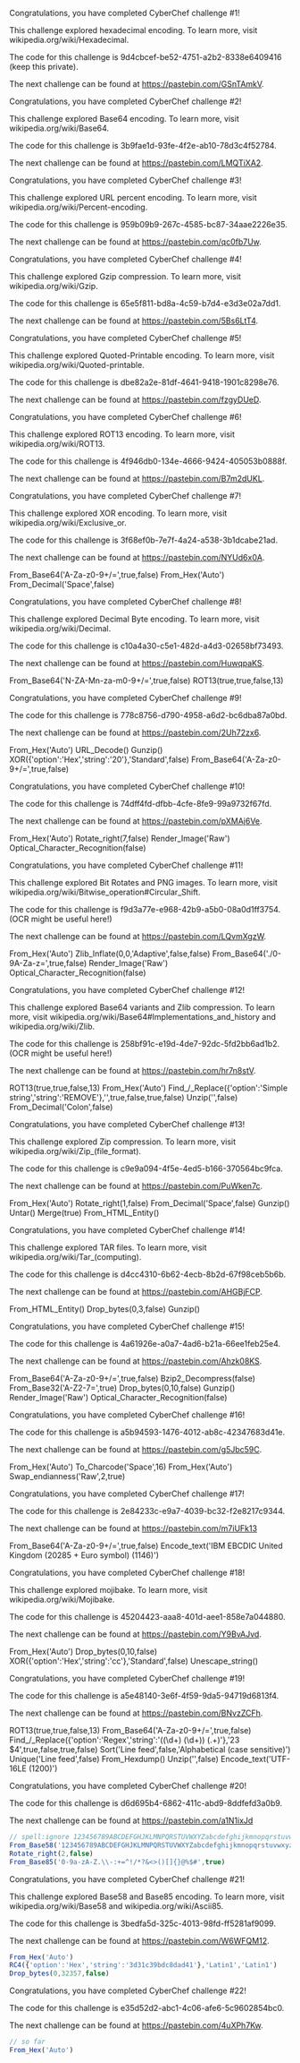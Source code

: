 Congratulations, you have completed CyberChef challenge #1!

This challenge explored hexadecimal encoding. To learn more, visit wikipedia.org/wiki/Hexadecimal.

The code for this challenge is 9d4cbcef-be52-4751-a2b2-8338e6409416 (keep this private).

The next challenge can be found at https://pastebin.com/GSnTAmkV.

Congratulations, you have completed CyberChef challenge #2!

This challenge explored Base64 encoding. To learn more, visit wikipedia.org/wiki/Base64.

The code for this challenge is 3b9fae1d-93fe-4f2e-ab10-78d3c4f52784.

The next challenge can be found at https://pastebin.com/LMQTiXA2.

Congratulations, you have completed CyberChef challenge #3!

This challenge explored URL percent encoding. To learn more, visit wikipedia.org/wiki/Percent-encoding.

The code for this challenge is 959b09b9-267c-4585-bc87-34aae2226e35.

The next challenge can be found at https://pastebin.com/qc0fb7Uw.

Congratulations, you have completed CyberChef challenge #4!

This challenge explored Gzip compression. To learn more, visit wikipedia.org/wiki/Gzip.

The code for this challenge is 65e5f811-bd8a-4c59-b7d4-e3d3e02a7dd1.

The next challenge can be found at https://pastebin.com/5Bs6LtT4.

Congratulations, you have completed CyberChef challenge #5!

This challenge explored Quoted-Printable encoding. To learn more, visit wikipedia.org/wiki/Quoted-printable.

The code for this challenge is dbe82a2e-81df-4641-9418-1901c8298e76.

The next challenge can be found at https://pastebin.com/fzgyDUeD.

Congratulations, you have completed CyberChef challenge #6!

This challenge explored ROT13 encoding. To learn more, visit wikipedia.org/wiki/ROT13.

The code for this challenge is 4f946db0-134e-4666-9424-405053b0888f.

The next challenge can be found at https://pastebin.com/B7m2dUKL.

Congratulations, you have completed CyberChef challenge #7!

This challenge explored XOR encoding. To learn more, visit wikipedia.org/wiki/Exclusive_or.

The code for this challenge is 3f68ef0b-7e7f-4a24-a538-3b1dcabe21ad.

The next challenge can be found at https://pastebin.com/NYUd6x0A.

From_Base64('A-Za-z0-9+/=',true,false)
From_Hex('Auto')
From_Decimal('Space',false)

Congratulations, you have completed CyberChef challenge #8!

This challenge explored Decimal Byte encoding. To learn more, visit wikipedia.org/wiki/Decimal.

The code for this challenge is c10a4a30-c5e1-482d-a4d3-02658bf73493.

The next challenge can be found at https://pastebin.com/HuwqpaKS.

From_Base64('N-ZA-Mn-za-m0-9+/=',true,false)
ROT13(true,true,false,13)

Congratulations, you have completed CyberChef challenge #9!

The code for this challenge is 778c8756-d790-4958-a6d2-bc6dba87a0bd.

The next challenge can be found at https://pastebin.com/2Uh72zx6.

From_Hex('Auto')
URL_Decode()
Gunzip()
XOR({'option':'Hex','string':'20'},'Standard',false)
From_Base64('A-Za-z0-9+/=',true,false)

Congratulations, you have completed CyberChef challenge #10!

The code for this challenge is 74dff4fd-dfbb-4cfe-8fe9-99a9732f67fd.

The next challenge can be found at https://pastebin.com/pXMAj6Ve.


From_Hex('Auto')
Rotate_right(7,false)
Render_Image('Raw')
Optical_Character_Recognition(false)


Congratulations, you have completed CyberChef challenge #11!

This challenge explored Bit Rotates and PNG images. To learn more, visit
wikipedia.org/wiki/Bitwise_operation#Circular_Shift.

The code for this challenge is f9d3a77e-e968-42b9-a5b0-08a0d1ff3754.
(OCR might be useful here!)

The next challenge can be found at https://pastebin.com/LQvmXgzW.


From_Hex('Auto')
Zlib_Inflate(0,0,'Adaptive',false,false)
From_Base64('./0-9A-Za-z=',true,false)
Render_Image('Raw')
Optical_Character_Recognition(false)


Congratulations, you have completed CyberChef challenge #12!

This challenge explored Base64 variants and Zlib compression. To learn
more, visit wikipedia.org/wiki/Base64#Implementations_and_history and
wikipedia.org/wiki/Zlib.

The code for this challenge is 258bf91c-e19d-4de7-92dc-5fd2bb6ad1b2.
(OCR might be useful here!)

The next challenge can be found at https://pastebin.com/hr7n8stV.

ROT13(true,true,false,13)
From_Hex('Auto')
Find_/_Replace({'option':'Simple string','string':'REMOVE'},'',true,false,true,false)
Unzip('',false)
From_Decimal('Colon',false)


Congratulations, you have completed CyberChef challenge #13!

This challenge explored Zip compression. To learn more, visit wikipedia.org/wiki/Zip_(file_format).

The code for this challenge is c9e9a094-4f5e-4ed5-b166-370564bc9fca.

The next challenge can be found at https://pastebin.com/PuWken7c.

From_Hex('Auto')
Rotate_right(1,false)
From_Decimal('Space',false)
Gunzip()
Untar()
Merge(true)
From_HTML_Entity()

Congratulations, you have completed CyberChef challenge #14!

This challenge explored TAR files. To learn more, visit wikipedia.org/wiki/Tar_(computing).

The code for this challenge is d4cc4310-6b62-4ecb-8b2d-67f98ceb5b6b.

The next challenge can be found at https://pastebin.com/AHGBjFCP.


From_HTML_Entity()
Drop_bytes(0,3,false)
Gunzip()


Congratulations, you have completed CyberChef challenge #15!

The code for this challenge is 4a61926e-a0a7-4ad6-b21a-66ee1feb25e4.

The next challenge can be found at https://pastebin.com/Ahzk08KS.


From_Base64('A-Za-z0-9+/=',true,false)
Bzip2_Decompress(false)
From_Base32('A-Z2-7=',true)
Drop_bytes(0,10,false)
Gunzip()
Render_Image('Raw')
Optical_Character_Recognition(false)




Congratulations, you have completed CyberChef challenge #16!

The code for this challenge is a5b94593-1476-4012-ab8c-42347683d41e.

The next challenge can be found at https://pastebin.com/g5Jbc59C.


From_Hex('Auto')
To_Charcode('Space',16)
From_Hex('Auto')
Swap_endianness('Raw',2,true)



Congratulations, you have completed CyberChef challenge #17!

The code for this challenge is 2e84233c-e9a7-4039-bc32-f2e8217c9344.

The next challenge can be found at https://pastebin.com/m7iUFk13


From_Base64('A-Za-z0-9+/=',true,false)
Encode_text('IBM EBCDIC United Kingdom (20285 + Euro symbol) (1146)')


Congratulations, you have completed CyberChef challenge #18!

This challenge explored mojibake. To learn more, visit wikipedia.org/wiki/Mojibake.

The code for this challenge is 45204423-aaa8-401d-aee1-858e7a044880.

The next challenge can be found at https://pastebin.com/Y9BvAJvd.


From_Hex('Auto')
Drop_bytes(0,10,false)
XOR({'option':'Hex','string':'cc'},'Standard',false)
Unescape_string()


Congratulations, you have completed CyberChef challenge #19!

The code for this challenge is a5e48140-3e6f-4f59-9da5-94719d6813f4.

The next challenge can be found at https://pastebin.com/BNvzZCFh.


ROT13(true,true,false,13)
From_Base64('A-Za-z0-9+/=',true,false)
Find_/_Replace({'option':'Regex','string':'((\\d+) (\\d+)) (.+)'},'$2$3 $4',true,false,true,false)
Sort('Line feed',false,'Alphabetical (case sensitive)')
Unique('Line feed',false)
From_Hexdump()
Unzip('',false)
Encode_text('UTF-16LE (1200)')


Congratulations, you have completed CyberChef challenge #20!

The code for this challenge is d6d695b4-6862-411c-abd9-8ddfefd3a0b9.

The next challenge can be found at https://pastebin.com/a1N1ixJd

```js
// spell:ignore 123456789ABCDEFGHJKLMNPQRSTUVWXYZabcdefghijkmnopqrstuvwxyz
From_Base58('123456789ABCDEFGHJKLMNPQRSTUVWXYZabcdefghijkmnopqrstuvwxyz',true)
Rotate_right(2,false)
From_Base85('0-9a-zA-Z.\\-:+=^!/*?&<>()[]{}@%$#',true)
```

Congratulations, you have completed CyberChef challenge #21!

This challenge explored Base58 and Base85 encoding. To learn more, visit wikipedia.org/wiki/Base58 and wikipedia.org/wiki/Ascii85.

The code for this challenge is 3bedfa5d-325c-4013-98fd-ff5281af9099.

The next challenge can be found at https://pastebin.com/W6WFQM12.

```js
From_Hex('Auto')
RC4({'option':'Hex','string':'3d31c39bdc8dad41'},'Latin1','Latin1')
Drop_bytes(0,32357,false)
```

Congratulations, you have completed CyberChef challenge #22!

The code for this challenge is e35d52d2-abc1-4c06-afe6-5c9602854bc0.

The next challenge can be found at https://pastebin.com/4uXPh7Kw.

```js
// so far
From_Hex('Auto')
```
